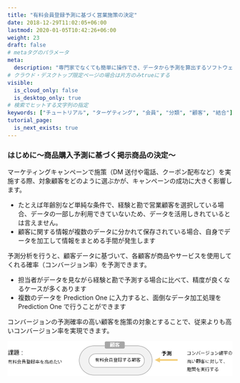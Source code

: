 ```yaml
---
title: "有料会員登録予測に基づく営業施策の決定"
date: 2018-12-29T11:02:05+06:00
lastmod: 2020-01-05T10:42:26+06:00
weight: 23
draft: false
# metaタグのパラメータ
meta:
  description: "専門家でなくても簡単に操作でき、データから予測を算出するソフトウェアPrediction Oneのチュートリアルです。有料会員登録予測に基づく営業施策の決定を例に、Prediction Oneの使い方を説明します。"
# クラウド・デスクトップ限定ページの場合は片方のみtrueにする
visible:
  is_cloud_only: false
  is_desktop_only: true
# 検索でヒットする文字列の指定
keywords: ["チュートリアル", "ターゲティング", "会員", "分類", "顧客", "結合"]
tutorial_page:
  is_next_exists: true
---
```


### はじめに～商品購入予測に基づく掲示商品の決定～

マーケティングキャンペーンで施策（DM 送付や電話、クーポン配布など）を実施する際、対象顧客をどのように選ぶかが、キャンペーンの成功に大きく影響します。

- たとえば年齢別など単純な条件で、経験と勘で営業顧客を選択している場合、データの一部しか利用できていないため、データを活用しきれているとは言えません。
- 顧客に関する情報が複数のデータに分かれて保存されている場合、自身でデータを加工して情報をまとめる手間が発生します

予測分析を行うと、顧客データに基づいて、各顧客が商品やサービスを使用してくれる確率（コンバージョン率）を予測できます。

- 担当者がデータを見ながら経験と勘で予測する場合に比べて、精度が良くなるケースが多くあります
- 複数のデータを Prediction One に入力すると、面倒なデータ加工処理を Prediction One で行うことができます

コンバージョンの予測確率の高い顧客を施策の対象とすることで、従来よりも高いコンバージョン率を実現できます。

![](img/t_slide2.png)
